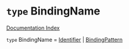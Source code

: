 # `type` BindingName

[Documentation Index](../README.md)

`type` BindingName = [Identifier](../interface.Identifier/README.md) | [BindingPattern](../type.BindingPattern/README.md)